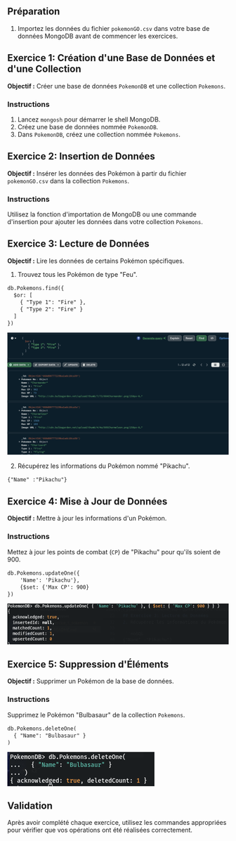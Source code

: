 ## Préparation

1. Importez les données du fichier `pokemonGO.csv` dans votre base de données MongoDB avant de commencer les exercices.

## Exercice 1: Création d'une Base de Données et d'une Collection

**Objectif :** Créer une base de données `PokemonDB` et une collection `Pokemons`.

### Instructions

1. Lancez `mongosh` pour démarrer le shell MongoDB.
2. Créez une base de données nommée `PokemonDB`.
3. Dans `PokemonDB`, créez une collection nommée `Pokemons`.

## Exercice 2: Insertion de Données

**Objectif :** Insérer les données des Pokémon à partir du fichier `pokemonGO.csv` dans la collection `Pokemons`.

### Instructions

Utilisez la fonction d'importation de MongoDB ou une commande d'insertion pour ajouter les données dans votre collection `Pokemons`.

## Exercice 3: Lecture de Données

**Objectif :** Lire les données de certains Pokémon spécifiques.

1. Trouvez tous les Pokémon de type "Feu".
```noSQL
db.Pokemons.find({
  $or: [
    { "Type 1": "Fire" },
    { "Type 2": "Fire" }
  ]
})
```
![fire](./images/fire.png)

2. Récupérez les informations du Pokémon nommé "Pikachu".

```noSQL
{"Name" :"Pikachu"}
```
## Exercice 4: Mise à Jour de Données

**Objectif :** Mettre à jour les informations d'un Pokémon.

### Instructions

Mettez à jour les points de combat (`CP`) de "Pikachu" pour qu'ils soient de 900.

```noSQL
db.Pokemons.updateOne({
    'Name': 'Pikachu'},
    {$set: {'Max CP': 900}
})
```
![cp900](./images/maxcp900.png)

## Exercice 5: Suppression d'Éléments

**Objectif :** Supprimer un Pokémon de la base de données.

### Instructions

Supprimez le Pokémon "Bulbasaur" de la collection `Pokemons`.

```noSQL
db.Pokemons.deleteOne(
  { "Name": "Bulbasaur" }
)
```
![delete](./images/delete_bulbasaur.png)

## Validation

Après avoir complété chaque exercice, utilisez les commandes appropriées pour vérifier que vos opérations ont été réalisées correctement.
